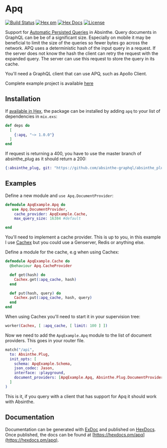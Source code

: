 # Apq

[![Build Status](https://travis-ci.com/maartenvanvliet/apq.svg?branch=master)](https://travis-ci.com/maartenvanvliet/apq) [![Hex pm](http://img.shields.io/hexpm/v/apq.svg?style=flat)](https://hex.pm/packages/apq) [![Hex Docs](https://img.shields.io/badge/hex-docs-9768d1.svg)](https://hexdocs.pm/apq) [![License](https://img.shields.io/badge/License-MIT-blue.svg)](https://opensource.org/licenses/MIT)

Support for [Automatic Persisted Queries](https://www.apollographql.com/docs/guides/performance.html#automatic-persisted-queries) in Absinthe. Query documents in GraphQL can be be of a significant size. Especially on mobile it may be beneficial to limit the size of the queries so fewer bytes go across the network. APQ uses a deterministic hash of the input query in a request. If the server does not know the hash the client can retry the request with the expanded query. The server can use this request to store the query in its cache.

You'll need a GraphQL client that can use APQ, such as Apollo Client.

Complete example project is available [here](https://github.com/maartenvanvliet/apq_example)

## Installation

If [available in Hex](https://hex.pm/docs/publish), the package can be installed
by adding `apq` to your list of dependencies in `mix.exs`:

```elixir
def deps do
  [
    {:apq, "~> 1.0.0"}
  ]
end
```
If request is returning a 400, you have to use the master branch of absinthe_plug as it should return a 200:
```elixir
{:absinthe_plug, git: "https://github.com/absinthe-graphql/absinthe_plug", branch: "master", override: true},
```
## Examples

Define a new module and `use Apq.DocumentProvider`:
```elixir
defmodule ApqExample.Apq do
   use Apq.DocumentProvider, 
    cache_provider: ApqExample.Cache,
    max_query_size: 16384 #default

end
```
You'll need to implement a cache provider. This is up to you, in this example I use [Cachex](https://github.com/whitfin/cachex) but you could use a Genserver, Redis or anything else. 

Define a module for the cache, e.g when using Cachex:
```elixir
defmodule ApqExample.Cache do
  @behaviour Apq.CacheProvider

  def get(hash) do
    Cachex.get(:apq_cache, hash)
  end

  def put(hash, query) do
    Cachex.put(:apq_cache, hash, query)
  end
end
```
When using Cachex you'll need to start it in your supervision tree:
```elixir
worker(Cachex, [ :apq_cache, [ limit: 100 ] ])
```

Now we need to add the `ApqExample.Apq` module to the list of document providers. This goes in your router file.
```elixir
match("/api",
  to: Absinthe.Plug,
  init_opts: [
    schema: ApqExample.Schema,
    json_codec: Jason,
    interface: :playground,
    document_providers: [ApqExample.Apq, Absinthe.Plug.DocumentProvider.Default]
  ]
)
```
This is it, if you query with a client that has support for Apq it should work with Absinthe.

## Documentation

Documentation can be generated with [ExDoc](https://github.com/elixir-lang/ex_doc)
and published on [HexDocs](https://hexdocs.pm). Once published, the docs can
be found at [https://hexdocs.pm/apq](https://hexdocs.pm/apq).

